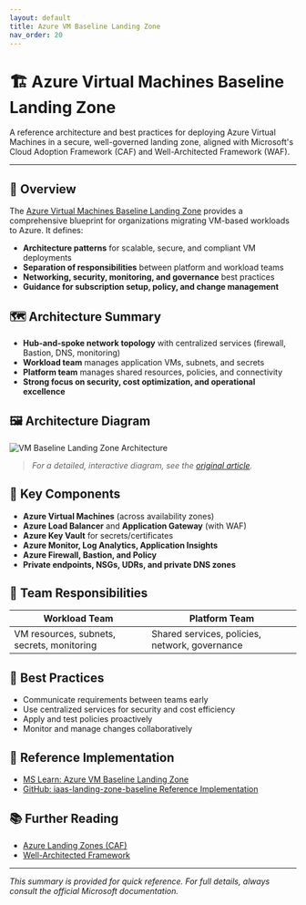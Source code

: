 ```yaml
---
layout: default
title: Azure VM Baseline Landing Zone
nav_order: 20
---
```


# 🏗️ Azure Virtual Machines Baseline Landing Zone

A reference architecture and best practices for deploying Azure Virtual Machines in a secure, well-governed landing zone, aligned with Microsoft's Cloud Adoption Framework (CAF) and Well-Architected Framework (WAF).

---

## 📖 Overview

The [Azure Virtual Machines Baseline Landing Zone](https://learn.microsoft.com/en-us/azure/architecture/virtual-machines/baseline-landing-zone) provides a comprehensive blueprint for organizations migrating VM-based workloads to Azure. It defines:

- **Architecture patterns** for scalable, secure, and compliant VM deployments
- **Separation of responsibilities** between platform and workload teams
- **Networking, security, monitoring, and governance** best practices
- **Guidance for subscription setup, policy, and change management**

## 🗺️ Architecture Summary

- **Hub-and-spoke network topology** with centralized services (firewall, Bastion, DNS, monitoring)
- **Workload team** manages application VMs, subnets, and secrets
- **Platform team** manages shared resources, policies, and connectivity
- **Strong focus on security, cost optimization, and operational excellence**

## 🖼️ Architecture Diagram

![VM Baseline Landing Zone Architecture](https://learn.microsoft.com/en-us/azure/architecture/virtual-machines/media/baseline-landing-zone.svg)

> _For a detailed, interactive diagram, see the [original article](https://learn.microsoft.com/en-us/azure/architecture/virtual-machines/baseline-landing-zone)._ 

## 🔑 Key Components

- **Azure Virtual Machines** (across availability zones)
- **Azure Load Balancer** and **Application Gateway** (with WAF)
- **Azure Key Vault** for secrets/certificates
- **Azure Monitor, Log Analytics, Application Insights**
- **Azure Firewall, Bastion, and Policy**
- **Private endpoints, NSGs, UDRs, and private DNS zones**

## 👥 Team Responsibilities

| Workload Team | Platform Team |
|---------------|--------------|
| VM resources, subnets, secrets, monitoring | Shared services, policies, network, governance |

## 📝 Best Practices

- Communicate requirements between teams early
- Use centralized services for security and cost efficiency
- Apply and test policies proactively
- Monitor and manage changes collaboratively

## 🚀 Reference Implementation

- [MS Learn: Azure VM Baseline Landing Zone](https://learn.microsoft.com/en-us/azure/architecture/virtual-machines/baseline-landing-zone)
- [GitHub: iaas-landing-zone-baseline Reference Implementation](https://github.com/mspnp/iaas-landing-zone-baseline)

## 📚 Further Reading

- [Azure Landing Zones (CAF)](https://learn.microsoft.com/en-us/azure/cloud-adoption-framework/ready/landing-zone)
- [Well-Architected Framework](https://learn.microsoft.com/en-us/azure/well-architected/)

---

_This summary is provided for quick reference. For full details, always consult the official Microsoft documentation._
